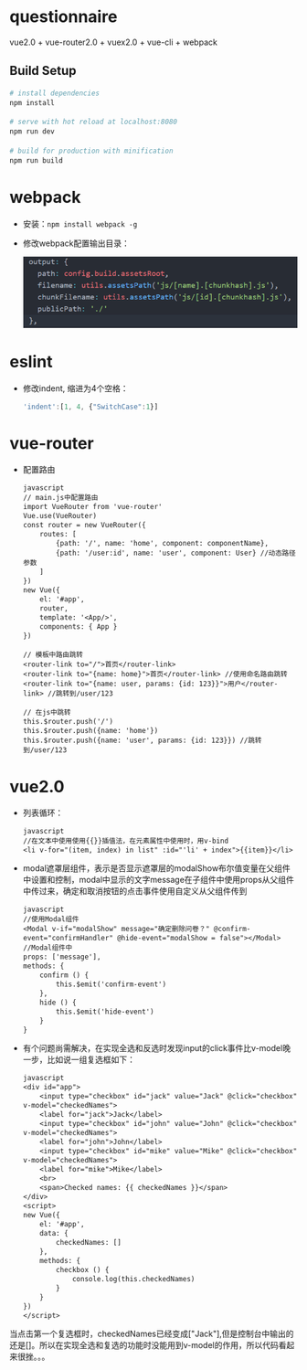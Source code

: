 # questionnaire

vue2.0 + vue-router2.0 + vuex2.0 + vue-cli + webpack

## Build Setup

``` bash
# install dependencies
npm install

# serve with hot reload at localhost:8080
npm run dev

# build for production with minification
npm run build
```

# webpack
* 安装：```npm install webpack -g```
* 修改webpack配置输出目录：

    ![webpack config](./src/assets/webpackConfig.png)

# eslint
* 修改indent, 缩进为4个空格：

    ``` javascript
    'indent':[1, 4, {"SwitchCase":1}]
    ```

# vue-router
* 配置路由

    ```
    javascript
    // main.js中配置路由
    import VueRouter from 'vue-router'
    Vue.use(VueRouter)
    const router = new VueRouter({
        routes: [
            {path: '/', name: 'home', component: componentName},
            {path: '/user:id', name: 'user', component: User} //动态路径参数
        ]
    })
    new Vue({
        el: '#app',
        router,
        template: '<App/>',
        components: { App }
    })

    // 模板中路由跳转
    <router-link to="/">首页</router-link>
    <router-link to="{name: home}">首页</router-link> //使用命名路由跳转
    <router-link to="{name: user, params: {id: 123}}">用户</router-link> //跳转到/user/123

    // 在js中跳转
    this.$router.push('/')
    this.$router.push({name: 'home'})
    this.$router.push({name: 'user', params: {id: 123}}) //跳转到/user/123
    ```

# vue2.0
* 列表循环：

    ```
    javascript
    //在文本中使用使用{{}}插值法，在元素属性中使用时，用v-bind
    <li v-for="(item, index) in list" :id="'li' + index">{{item}}</li>
    ```

* modal遮罩层组件，表示是否显示遮罩层的modalShow布尔值变量在父组件中设置和控制，modal中显示的文字message在子组件中使用props从父组件中传过来，确定和取消按钮的点击事件使用自定义从父组件传到
    ```
    javascript
    //使用Modal组件
    <Modal v-if="modalShow" message="确定删除问卷？" @confirm-event="confirmHandler" @hide-event="modalShow = false"></Modal>
    //Modal组件中
    props: ['message'],
    methods: {
        confirm () {
            this.$emit('confirm-event')
        },
        hide () {
            this.$emit('hide-event')
        }
    }
    ```

* 有个问题尚需解决，在实现全选和反选时发现input的click事件比v-model晚一步，比如说一组复选框如下：
    ```
    javascript
    <div id="app">
        <input type="checkbox" id="jack" value="Jack" @click="checkbox" v-model="checkedNames">
        <label for="jack">Jack</label>
        <input type="checkbox" id="john" value="John" @click="checkbox" v-model="checkedNames">
        <label for="john">John</label>
        <input type="checkbox" id="mike" value="Mike" @click="checkbox" v-model="checkedNames">
        <label for="mike">Mike</label>
        <br>
        <span>Checked names: {{ checkedNames }}</span>
    </div>
    <script>
    new Vue({
        el: '#app',
        data: {
            checkedNames: []
        },
        methods: {
            checkbox () {
                console.log(this.checkedNames)
            }
        }
    })
    </script>
    ```
当点击第一个复选框时，checkedNames已经变成["Jack"],但是控制台中输出的还是[]。所以在实现全选和复选的功能时没能用到v-model的作用，所以代码看起来很挫。。。
